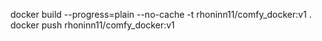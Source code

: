 docker build --progress=plain --no-cache -t rhoninn11/comfy_docker:v1 .
docker push rhoninn11/comfy_docker:v1